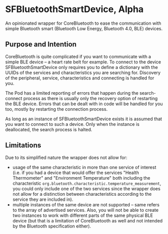 # SFBluetoothSmartDevice, Alpha
An opinionated wrapper for CoreBluetooth to ease the communication with simple Bluetooth smart (Bluetooth Low Energy, Bluetooth 4.0, BLE) devices.

## Purpose and Intention
CoreBluetooth is quite complicated if you want to communicate with a simple BLE device – a heart rate belt for example. To connect to the device SFBluetoothSmartDevice only requires you to define a dictionary with the UUIDs of the services and characteristics you are searching for. Discovery of the peripheral, service, characteristics and connecting is handled for you.

The Pod has a limited reporting of errors that happen during the search-connect process as there is usually only the recovery option of restarting the BLE device. Errors that can be dealt with in code will be handled for you too, mostly by restarting the connection process.

As long as an instance of SFBluetoothSmartDevice exists it is assumed that you want to connect to such a device. Only when the instance is deallocated, the search process is halted.

## Limitations
Due to its simplified nature the wrapper does not allow for:
* usage of the same characteristic in more than one service of interest (i.e. if you had a device that would offer the services "Health Thermometer" and "Environment Temperature" both including the characteristic `org.bluetooth.characteristic.temperature_measurement`, you could only include one of the two services since the wrapper does not allow for a distinction between characteristics according to the service they are included in).
* multiple instances of the same device are not supported –  same refers to the array of advertised services. Also, you will not be able to create two instances to work with different parts of the same physical BLE device (but that is a limitation of CoreBluetooth as well and not intended by the Bluetooth specification either).